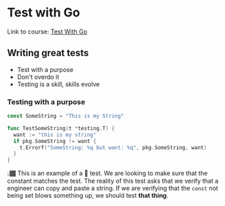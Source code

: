 # Test with Go
Link to course: [Test With Go](https://courses.calhoun.io/lessons/)

## Writing great tests
- Test with a purpose
- Don't overdo it
- Testing is a skill, skills evolve

### Testing with a purpose
```go
const SomeString = "This is my String"

func TestSomeString(t *testing.T) {
  want := "this is my string"
  if pkg.SomeString != want {
    t.Errorf("SomeString: %q but want: %q", pkg.SomeString, want)
  }
}
```
👆🏾 This is an example of a 💩 test. We are looking to make sure that the constant matches the test. The reality of this test asks that we verify that a engineer can copy and paste a string. If we are verifying that the `const` not being set blows something up, we should test **that thing**. 